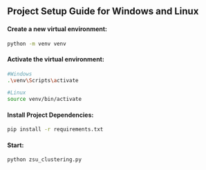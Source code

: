 ## Project Setup Guide for Windows and Linux

#### Create a new virtual environment:
```bash
python -m venv venv
```

#### Activate the virtual environment:
```bash
#Windows
.\venv\Scripts\activate

#Linux
source venv/bin/activate
```

#### Install Project Dependencies:
```bash
pip install -r requirements.txt
```

#### Start:
```bash
python zsu_clustering.py
```
